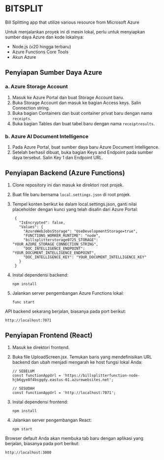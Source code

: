 # BITSPLIT
Bill Splitting app that utilize various resource from Microsoft Azure

Untuk menjalankan proyek ini di mesin lokal, perlu untuk menyiapkan sumber daya Azure dan kode lokalnya:

- Node.js (v20 hingga terbaru)
- Azure Functions Core Tools
- Akun Azure

## Penyiapan Sumber Daya Azure
### a. Azure Storage Account
  1) Masuk ke Azure Portal dan buat Storage Account baru.
  2) Buka Storage Account dan masuk ke bagian Access keys. Salin Connection string.
  3) Buka bagian Containers dan buat container privat baru dengan nama `receipts`.
  4) Buka bagian Tables dan buat tabel baru dengan nama `receiptresults`.

### b. Azure AI Document Intelligence
  1) Pada Azure Portal, buat sumber daya baru Azure Document Intelligence.
  2) Setelah berhasil dibuat, buka bagian Keys and Endpoint pada sumber daya tersebut. Salin Key 1 dan Endpoint URL.

## Penyiapan Backend (Azure Functions)
  1) Clone repository ini dan masuk ke direktori root projek.
  2) Buat file baru bernama `local.settings.json` di root projek.
  3) Tempel konten berikut ke dalam local.settings.json, ganti nilai placeholder dengan kunci yang telah disalin dari Azure Portal:
          
          {
            "IsEncrypted": false,
            "Values": {
              "AzureWebJobsStorage": "UseDevelopmentStorage=true",
              "FUNCTIONS_WORKER_RUNTIME": "node",
              "billsplitterstorage0725_STORAGE": "YOUR_AZURE_STORAGE_CONNECTION_STRING",
              "DOC_INTELLIGENCE_ENDPOINT": "YOUR_DOCUMENT_INTELLIGENCE_ENDPOINT",
              "DOC_INTELLIGENCE_KEY": "YOUR_DOCUMENT_INTELLIGENCE_KEY"
            }
          }

  4) Instal dependensi backend:

         npm install

  5) Jalankan server pengembangan Azure Functions lokal:

         func start

API backend sekarang berjalan, biasanya pada port berikut:

    http://localhost:7071

## Penyiapan Frontend (React)
  1) Masuk ke direktori frontend.
  2) Buka file UploadScreen.jsx. Temukan baris yang mendefinisikan URL backend dan ubah menjadi mengarah ke host fungsi lokal Anda:

         // SEBELUM
         const functionAppUrl = 'https://billsplitterfunction-node-hjb6gye8f4bsgqdy.eastus-01.azurewebsites.net';
      
         // SESUDAH
         const functionAppUrl = 'http://localhost:7071';

  3) Instal dependensi frontend:

         npm install

  4) Jalankan server pengembangan React:

         npm start

Browser default Anda akan membuka tab baru dengan aplikasi yang berjalan, biasanya pada port berikut:

    http://localhost:3000
